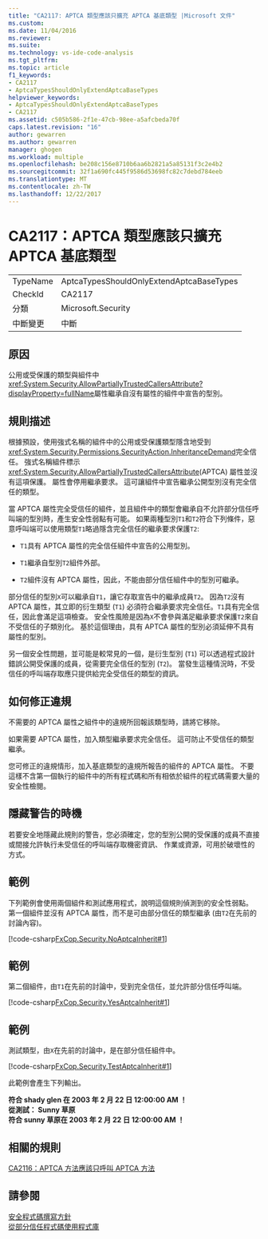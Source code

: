 ```yaml
---
title: "CA2117: APTCA 類型應該只擴充 APTCA 基底類型 |Microsoft 文件"
ms.custom: 
ms.date: 11/04/2016
ms.reviewer: 
ms.suite: 
ms.technology: vs-ide-code-analysis
ms.tgt_pltfrm: 
ms.topic: article
f1_keywords:
- CA2117
- AptcaTypesShouldOnlyExtendAptcaBaseTypes
helpviewer_keywords:
- AptcaTypesShouldOnlyExtendAptcaBaseTypes
- CA2117
ms.assetid: c505b586-2f1e-47cb-98ee-a5afcbeda70f
caps.latest.revision: "16"
author: gewarren
ms.author: gewarren
manager: ghogen
ms.workload: multiple
ms.openlocfilehash: be208c156e8710b6aa6b2821a5a85131f3c2e4b2
ms.sourcegitcommit: 32f1a690fc445f9586d53698fc82c7debd784eeb
ms.translationtype: MT
ms.contentlocale: zh-TW
ms.lasthandoff: 12/22/2017
---
```

# <a name="ca2117-aptca-types-should-only-extend-aptca-base-types"></a>CA2117：APTCA 類型應該只擴充 APTCA 基底類型
|||  
|-|-|  
|TypeName|AptcaTypesShouldOnlyExtendAptcaBaseTypes|  
|CheckId|CA2117|  
|分類|Microsoft.Security|  
|中斷變更|中斷|  
  
## <a name="cause"></a>原因  
 公用或受保護的類型與組件中<xref:System.Security.AllowPartiallyTrustedCallersAttribute?displayProperty=fullName>屬性繼承自沒有屬性的組件中宣告的型別。  
  
## <a name="rule-description"></a>規則描述  
 根據預設，使用強式名稱的組件中的公用或受保護類型隱含地受到<xref:System.Security.Permissions.SecurityAction.InheritanceDemand>完全信任。 強式名稱組件標示<xref:System.Security.AllowPartiallyTrustedCallersAttribute>(APTCA) 屬性並沒有這項保護。 屬性會停用繼承要求。 這可讓組件中宣告繼承公開型別沒有完全信任的類型。  
  
 當 APTCA 屬性完全受信任的組件，並且組件中的類型會繼承自不允許部分信任呼叫端的型別時，產生安全性弱點有可能。 如果兩種型別`T1`和`T2`符合下列條件，惡意呼叫端可以使用類型`T1`略過隱含完全信任的繼承要求保護`T2`:  
  
-   `T1`具有 APTCA 屬性的完全信任組件中宣告的公用型別。  
  
-   `T1`繼承自型別`T2`組件外部。  
  
-   `T2`組件沒有 APTCA 屬性，因此，不能由部分信任組件中的型別可繼承。  
  
 部分信任的型別`X`可以繼承自`T1`，讓它存取宣告中的繼承成員`T2`。 因為`T2`沒有 APTCA 屬性，其立即的衍生類型 (`T1`) 必須符合繼承要求完全信任。`T1`具有完全信任，因此會滿足這項檢查。 安全性風險是因為`X`不會參與滿足繼承要求保護`T2`來自不受信任的子類別化。 基於這個理由，具有 APTCA 屬性的型別必須延伸不具有屬性的型別。  
  
 另一個安全性問題，並可能是較常見的一個，是衍生型別 (`T1`) 可以透過程式設計錯誤公開受保護的成員，從需要完全信任的型別 (`T2`)。 當發生這種情況時，不受信任的呼叫端存取應只提供給完全受信任的類型的資訊。  
  
## <a name="how-to-fix-violations"></a>如何修正違規  
 不需要的 APTCA 屬性之組件中的違規所回報該類型時，請將它移除。  
  
 如果需要 APTCA 屬性，加入類型繼承要求完全信任。 這可防止不受信任的類型繼承。  
  
 您可修正的違規情形，加入基底類型的違規所報告的組件的 APTCA 屬性。 不要這樣不含第一個執行的組件中的所有程式碼和所有相依於組件的程式碼需要大量的安全性檢閱。  
  
## <a name="when-to-suppress-warnings"></a>隱藏警告的時機  
 若要安全地隱藏此規則的警告，您必須確定，您的型別公開的受保護的成員不直接或間接允許執行未受信任的呼叫端存取機密資訊、 作業或資源，可用於破壞性的方式。  
  
## <a name="example"></a>範例  
 下列範例會使用兩個組件和測試應用程式，說明這個規則偵測到的安全性弱點。 第一個組件並沒有 APTCA 屬性，而不是可由部分信任的類型繼承 (由`T2`在先前的討論內容)。  
  
 [!code-csharp[FxCop.Security.NoAptcaInherit#1](../code-quality/codesnippet/CSharp/ca2117-aptca-types-should-only-extend-aptca-base-types_1.cs)]  
  
## <a name="example"></a>範例  
 第二個組件，由`T1`在先前的討論中，受到完全信任，並允許部分信任呼叫端。  
  
 [!code-csharp[FxCop.Security.YesAptcaInherit#1](../code-quality/codesnippet/CSharp/ca2117-aptca-types-should-only-extend-aptca-base-types_2.cs)]  
  
## <a name="example"></a>範例  
 測試類型，由`X`在先前的討論中，是在部分信任組件中。  
  
 [!code-csharp[FxCop.Security.TestAptcaInherit#1](../code-quality/codesnippet/CSharp/ca2117-aptca-types-should-only-extend-aptca-base-types_3.cs)]  
  
 此範例會產生下列輸出。  
  
 **符合 shady glen 在 2003 年 2 月 22 日 12:00:00 AM ！**  
**從測試： Sunny 草原**  
**符合 sunny 草原在 2003 年 2 月 22 日 12:00:00 AM ！**   
## <a name="related-rules"></a>相關的規則  
 [CA2116：APTCA 方法應該只呼叫 APTCA 方法](../code-quality/ca2116-aptca-methods-should-only-call-aptca-methods.md)  
  
## <a name="see-also"></a>請參閱  
 [安全程式碼撰寫方針](/dotnet/standard/security/secure-coding-guidelines)   
 [從部分信任程式碼使用程式庫](/dotnet/framework/misc/using-libraries-from-partially-trusted-code)   
